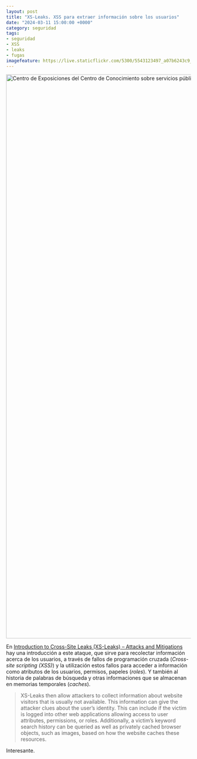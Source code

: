```yaml
---
layout: post
title: "XS-Leaks. XSS para extraer información sobre los usuarios"
date: "2024-03-11 15:00:00 +0000"
category: seguridad
tags:
- seguridad
- XSS
- leaks
- fugas
imagefeature: https://live.staticflickr.com/5300/5543123497_a07b6243c9_o.jpg
---
```


<a data-flickr-embed="true" href="https://www.flickr.com/photos/fernand0/5543123497/in/photolist-rafGFd-rcsuk1-9rPXuM-9C1YtF" title="Centro de Exposiciones del Centro de Conocimiento sobre servicios públicos electrónicos. Almacenamiento."><img src="https://live.staticflickr.com/5300/5543123497_a07b6243c9_o.jpg" width="2048" height="1536" alt="Centro de Exposiciones del Centro de Conocimiento sobre servicios públicos electrónicos. Almacenamiento."/></a><script async src="//embedr.flickr.com/assets/client-code.js" charset="utf-8"></script>

En [Introduction to Cross-Site Leaks (XS-Leaks) – Attacks and Mitigations](https://cybercx.co.nz/blog/cross-site-leaks-attacks/) hay una introducción a este ataque, que sirve para recolectar información acerca de los usuarios, a través de fallos de programación cruzada (*Cross-site scripting (XSS)*) y la utilización estos fallos para acceder a información como atributos de los usuarios, permisos, papeles (*roles*). Y también al historia de palabras de búsqueda y otras informaciones que se almacenan en memorias temporales (*caches*).

> XS-Leaks then allow attackers to collect information about website visitors that is usually not available. This information can give the attacker clues about the user’s identity. This can include if the victim is logged into other web applications allowing access to user attributes, permissions, or roles. Additionally, a victim’s keyword search history can be queried as well as privately cached browser objects, such as images, based on how the website caches these resources.

Interesante.
